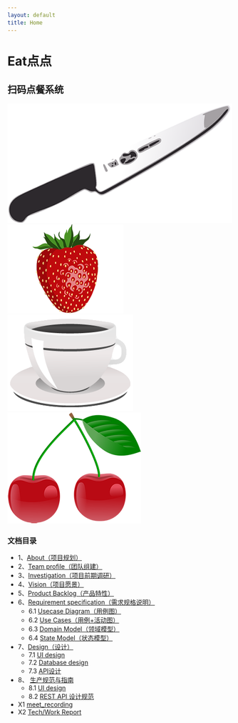 ```yaml
---
layout: default
title: Home
---
```


<div class="main-wrapper">
  <div class="main-content">
    <h1>
      Eat点点
    </h1>
    <h2>
      扫码点餐系统
    </h2>
    <div class="main-content-images">
      <div>
        <img src="https://raw.githubusercontent.com/ChickenDinner8/ChickenDinner8.github.io/master/public/img/lun/kitchen-29322.png" />
      </div>
      <div>
        <img src="https://raw.githubusercontent.com/ChickenDinner8/ChickenDinner8.github.io/master/public/img/lun/eat-1299323.png" />
      </div>
      <div>
        <img src="https://raw.githubusercontent.com/ChickenDinner8/ChickenDinner8.github.io/master/public/img/lun/coffee-3064397.png" />
      </div>
      <div>
        <img src="https://raw.githubusercontent.com/ChickenDinner8/ChickenDinner8.github.io/master/public/img/lun/cherry-105141.png" />
      </div>
    </div>
  </div>
</div>

<div markdown="1">

### 文档目录

+ 1、[About（项目规划）](https://chickendinner8.github.io/2018/04/15/plan.html)
+ 2、[Team profile（团队组建）](https://chickendinner8.github.io/2018/04/11/team_profile.html)
+ 3、[Investigation（项目前期调研）](https://chickendinner8.github.io/2018/04/11/investigation.html)
+ 4、[Vision（项目愿景）](https://chickendinner8.github.io/2018/04/11/vision.html)
+ 5、[Product Backlog（产品特性）](https://chickendinner8.github.io/2018/04/11/backlog.html)
+ 6、[Requirement specification（需求规格说明）](https://chickendinner8.github.io/2018/04/21/需求说明书.html)
    
    - 6.1 [Usecase Diagram（用例图）](https://chickendinner8.github.io/2018/04/21/需求说明书.html)
    + 6.2 [Use Cases（用例+活动图）](https://chickendinner8.github.io/2018/04/21/需求说明书.html)
    + 6.3 [Domain Model（领域模型）](https://chickendinner8.github.io/2018/04/21/需求说明书.html)
    + 6.4 [State Model（状态模型）](https://chickendinner8.github.io/2018/04/21/需求说明书.html)
+ 7、[Design（设计）](https://chickendinner8.github.io/2018/04/21/design.html)
    - 7.1 [UI design](https://chickendinner8.github.io/2018/04/21/design.html)
    - 7.2 [Database design](https://chickendinner8.github.io/2018/04/21/design.html)
    - 7.3 [API设计](https://chickendinner8.github.io/2018/04/21/design.html)
+ 8、 [生产规范与指南](https://chickendinner8.github.io/2018/04/15/生产规范与指南.html)
  - 8.1 [UI design]()
  - 8.2 [REST API 设计规范]()
+ X1 [meet_recording](https://chickendinner8.github.io/2018/04/11-meeting.html)
+ X2 [Tech/Work Report](https://chickendinner8.github.io/2018/04/11/work_report.html)
</div>
